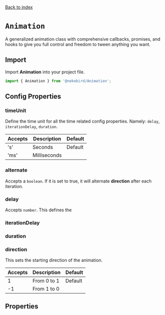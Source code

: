 [Back to index](./index.md)

# `Animation`

A generalized animation class with comprehensive callbacks, promises, and hooks
to give you full control and freedom to tween anything you want.

## Import

Import **Animation** into your project file.

```typescript
import { Animation } from '@nekobird/Animation';
```

## Config Properties

### timeUnit

Define the time unit for all the time related config properties. Namely: `delay`, `iterationDelay`, `duration`.

| Accepts | Description  | Default |
| ------- | ------------ | ------- |
| 's'     | Seconds      | Default |
| 'ms'    | Milliseconds |         |

### alternate

Accepts a `boolean`. If it is set to true, it will
alternate **direction** after each iteration.

### delay

Accepts `number`. This defines the 

### iterationDelay

### duration


### direction

This sets the starting direction of the animation.

| Accepts | Description  | Default |
| ------- | ------------ | ------- |
| 1       | From 0 to 1  | Default | 
| -1      | From 1 to 0  |         |

## Properties

